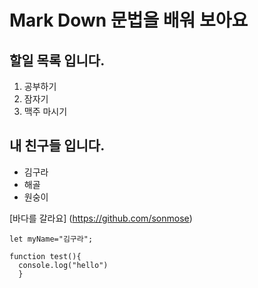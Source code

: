 # Mark Down 문법을 배워 보아요

## 할일  목록 입니다.
1. 공부하기
2. 잠자기
3. 맥주 마시기

## 내 친구들 입니다.
- 김구라
- 해골
- 원숭이

[바다를 갈라요] (https://github.com/sonmose)

```
let myName="김구라";

function test(){
  console.log("hello")
  }
```
